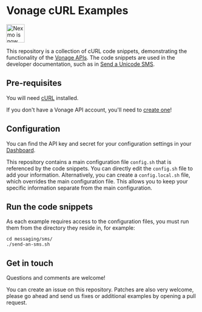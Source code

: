 # Vonage cURL Examples

<img src="https://developer.nexmo.com/assets/images/Vonage_Nexmo.svg" height="48px" alt="Nexmo is now known as Vonage" />

This repository is a collection of cURL code snippets, demonstrating the functionality of the [Vonage APIs](https://developer.nexmo.com). The code snippets are used in the developer documentation, such as in [Send a Unicode SMS](https://developer.nexmo.com/messaging/sms/code-snippets/send-an-sms-with-unicode).

## Pre-requisites

You will need [cURL](https://curl.haxx.se/) installed.

If you don't have a Vonage API account, you'll need to [create one](https://dashboard.nexmo.com/sign-up)! 

## Configuration

You can find the API key and secret for your configuration settings in your [Dashboard](https://dashboard.nexmo.com).

This repository contains a main configuration file `config.sh` that is referenced by the code snippets. You can directly edit the `config.sh` file to add your information. Alternatively, you can create a `config.local.sh` file, which overrides the main configuration file. This allows you to keep your specific information separate from the main configuration.

## Run the code snippets

As each example requires access to the configuration files, you must run them from the directory they reside in, for example:

```
cd messaging/sms/
./send-an-sms.sh
```

## Get in touch

Questions and comments are welcome! 

You can create an issue on this repository. Patches are also very welcome, please go ahead and send us fixes or additional examples by opening a pull request.

